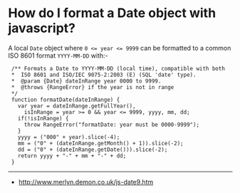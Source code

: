 How do I format a Date object with javascript?
==============================================

A local `Date` object where `0 <= year <= 9999` can be 
formatted to a common ISO 8601 format `YYYY-MM-DD` with:- 

     /** Formats a Date to YYYY-MM-DD (local time), compatible with both 
     *  ISO 8601 and ISO/IEC 9075-2:2003 (E) (SQL 'date' type). 
     *  @param {Date} dateInRange year 0000 to 9999. 
     *  @throws {RangeError} if the year is not in range 
     */ 
     function formatDate(dateInRange) { 
       var year = dateInRange.getFullYear(), 
         isInRange = year >= 0 && year <= 9999, yyyy, mm, dd; 
       if(!isInRange) { 
         throw RangeError("formatDate: year must be 0000-9999"); 
       } 
       yyyy = ("000" + year).slice(-4); 
       mm = ("0" + (dateInRange.getMonth() + 1)).slice(-2); 
       dd = ("0" + (dateInRange.getDate())).slice(-2); 
       return yyyy + "-" + mm + "-" + dd; 
     } 

----
    
* <http://www.merlyn.demon.co.uk/js-date9.htm> 

